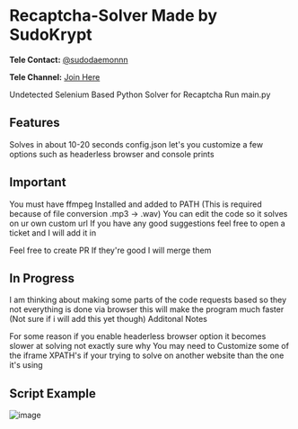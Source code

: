 # Recaptcha-Solver Made by SudoKrypt

**Tele Contact:** [@sudodaemonnn](https://t.me/sudodaemonnn)

**Tele Channel:** [Join Here](https://t.me/+qP9G-_ii_XA1MGIx)

Undetected Selenium Based Python Solver for Recaptcha Run main.py

## Features

Solves in about 10-20 seconds
config.json let's you customize a few options such as headerless browser and console prints

## Important

You must have ffmpeg Installed and added to PATH (This is required because of file conversion .mp3 -> .wav)
You can edit the code so it solves on ur own custom url
If you have any good suggestions feel free to open a ticket and I will add it in

Feel free to create PR If they're good I will merge them

## In Progress

I am thinking about making some parts of the code requests based so they not everything is done via browser this will make the program much faster (Not sure if i will add this yet though)
Additonal Notes

For some reason if you enable headerless browser option it becomes slower at solving not exactly sure why
You may need to Customize some of the iframe XPATH's if your trying to solve on another website than the one it's using

## Script Example

![image](https://github.com/user-attachments/assets/5c9e2e9a-d64f-457e-afe3-548ca7148418)
